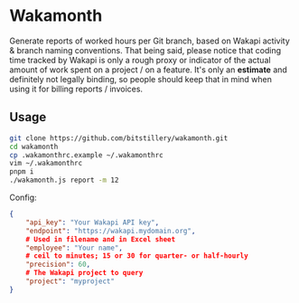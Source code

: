 # Wakamonth

Generate reports of worked hours per Git branch, based on Wakapi activity &amp; branch naming conventions.
That being said, please notice that coding time tracked by Wakapi is only a rough proxy or indicator of the actual amount of work spent on a project / on a feature. It's only an **estimate** and definitely not legally binding, so people should keep that in mind when using it for billing reports / invoices.

## Usage

```bash
git clone https://github.com/bitstillery/wakamonth.git
cd wakamonth
cp .wakamonthrc.example ~/.wakamonthrc
vim ~/.wakamonthrc
pnpm i
./wakamonth.js report -m 12
```

Config:

```json
{
    "api_key": "Your Wakapi API key",
    "endpoint": "https://wakapi.mydomain.org",
    # Used in filename and in Excel sheet
    "employee": "Your name",
    # ceil to minutes; 15 or 30 for quarter- or half-hourly
    "precision": 60, 
    # The Wakapi project to query
    "project": "myproject"
}
```
